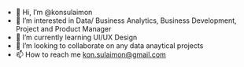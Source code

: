 - 👋 Hi, I’m @konsulaimon
- 👀 I’m interested in Data/ Business Analytics, Business Development, Project and Product Manager
- 🌱 I’m currently learning UI/UX Design
- 💞️ I’m looking to collaborate on any data anaytical projects 
- 📫 How to reach me kon.sulaimon@gmail.com

<!---
konsulaimon/konsulaimon is a ✨ special ✨ repository because its `README.md` (this file) appears on your GitHub profile.
You can click the Preview link to take a look at your changes.
--->
